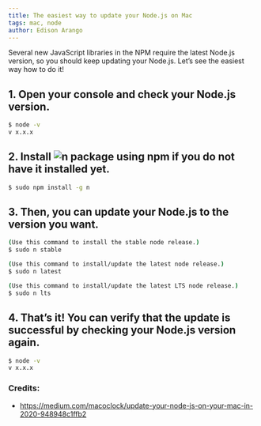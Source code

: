 ```yaml
---
title: The easiest way to update your Node.js on Mac
tags: mac, node
author: Edison Arango
---
```


Several new JavaScript libraries in the NPM require the latest Node.js version, so you should keep updating your Node.js. Let’s see the easiest way how to do it!

## 1. Open your console and check your Node.js version.

```bash
$ node -v
v x.x.x
```

## 2. Install ![n](https://www.npmjs.com/package/n) package using npm if you do not have it installed yet.

```bash
$ sudo npm install -g n
```


## 3. Then, you can update your Node.js to the version you want.

```bash
(Use this command to install the stable node release.)
$ sudo n stable

(Use this command to install/update the latest node release.)
$ sudo n latest

(Use this command to install/update the latest LTS node release.)
$ sudo n lts
```

## 4. That’s it! You can verify that the update is successful by checking your Node.js version again.

```bash
$ node -v
v x.x.x
```

### Credits:
- https://medium.com/macoclock/update-your-node-js-on-your-mac-in-2020-948948c1ffb2
